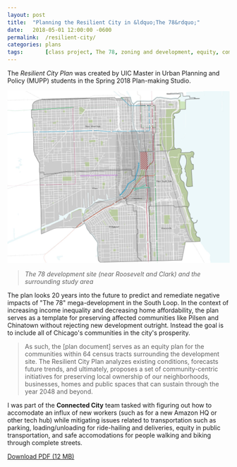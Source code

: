 ```yaml
---
layout: post
title:  "Planning the Resilient City in &ldquo;The 78&rdquo;"
date:   2018-05-01 12:00:00 -0600
permalink:  /resilient-city/
categories: plans
tags:       [class project, The 78, zoning and development, equity, complete streets]
---
```


The *Resilient City Plan* was created by UIC Master in Urban Planning and Policy (MUPP) students in the Spring 2018 Plan-making Studio.

![Map of the 64 Census tracts and the development site](/assets/resilient-map.png)
> *The 78 development site (near Roosevelt and Clark) and the surrounding study area*

The plan looks 20 years into the future to predict and remediate negative impacts of "The 78" mega-development in the South Loop. In the context of increasing income inequality and decreasing home affordability, the plan serves as a template for preserving affected communities like Pilsen and Chinatown without rejecting new development outright. Instead the goal is to include all of Chicago&apos;s communities in the city&apos;s prosperity.

> As such, the [plan document] serves as an equity plan for the communities within 64 census tracts surrounding the development site. The Resilient City Plan analyzes existing conditions, forecasts future trends, and ultimately, proposes a set of community-centric initiatives for preserving local ownership of our neighborhoods, businesses, homes and public spaces that can sustain through the year 2048 and beyond.

I was part of the **Connected City** team tasked with figuring out how to accomodate an influx of new workers (such as for a new Amazon HQ or other tech hub) while mitigating issues related to transportation such as parking, loading/unloading for ride-hailing and deliveries, equity in public transportation, and safe accomodations for people walking and biking through complete streets.

[Download PDF (12 MB)](/assets/resilient-city-web.pdf)
